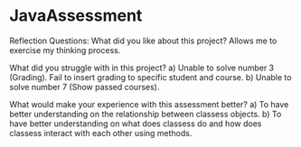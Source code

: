 # JavaAssessment
Reflection Questions:
What did you like about this project?
Allows me to exercise my thinking process.

What did you struggle with in this project?
a) Unable to solve number 3 (Grading). Fail to insert grading to specific student and course.
b) Unable to solve number 7 (Show passed courses).

What would make your experience with this assessment better?
a) To have better understanding on the relationship between classess objects.
b) To have better understanding on what does classess do and how does classess interact with each other using methods.  
